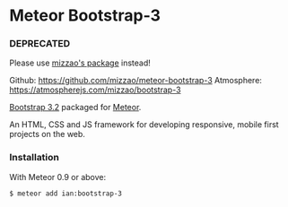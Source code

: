 Meteor Bootstrap-3
==================

### DEPRECATED

Please use [mizzao's package](https://github.com/mizzao/meteor-bootstrap-3) instead!

Github: https://github.com/mizzao/meteor-bootstrap-3
Atmosphere: https://atmospherejs.com/mizzao/bootstrap-3


[Bootstrap 3.2](http://getbootstrap.com) packaged for [Meteor](http://meteor.com).

An HTML, CSS and JS framework for developing responsive, mobile first projects on the web.

### Installation

With Meteor 0.9 or above:

```sh
$ meteor add ian:bootstrap-3
```